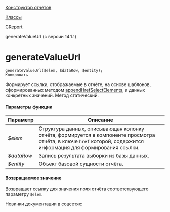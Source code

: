 [Конструктор отчетов](/api_help/report/index.php)

[Классы](/api_help/report/classes/index.php)

[CReport](/api_help/report/classes/creport/index.php)

generateValueUrl (с версии 14.1.1)

generateValueUrl
================

```
generateValueUrl($elem, $dataRow, $entity);
Копировать
```

Формирует ссылки, отображаемые в отчёте, на основе шаблонов, сформированных методом [appendHrefSelectElements](/api_help/report/classes/creport/generatechains.php), и данных конкретных значений. Метод статический.

#### Параметры функции

| Параметр | Описание |
| --- | --- |
| *$elem* | Структура данных, описывающая колонку отчёта, формируется в компоненте просмотра отчёта, в ключе `href` которой, содержится информация для формирования ссылки. |
| *$dataRow* | Запись результата выборки из базы данных. |
| *$entity* | Объект базовой сущности отчёта. |

#### Возвращаемое значение

Возвращает ссылку для значения поля отчёта соответствующего параметру `$elem`.

Новинки документации в соцсетях: